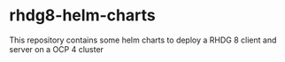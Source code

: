 # rhdg8-helm-charts
This repository contains some helm charts to deploy a RHDG 8 client and server on a OCP 4 cluster
